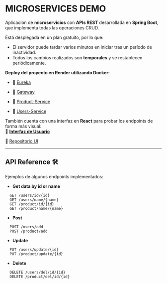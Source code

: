 
# MICROSERVICES DEMO

Aplicación de **microservicios** con **APIs REST** desarrollada en **Spring Boot**, que implementa todas las operaciones CRUD.  

Está desplegada en un plan gratuito, por lo que:  
- El servidor puede tardar varios minutos en iniciar tras un período de inactividad.  
- Todos los cambios realizados son **temporales** y se restablecen periódicamente.  

**Deploy del proyecto en Render utilizando Docker:**

- 🔗 [Eureka](https://microserv-v2.onrender.com)

- 🔗 [Gateway](https://microserv-v2-gateway.onrender.com/users/details)

- 🔗 [Product-Service](https://microserv-v2-product.onrender.com/product)

- 🔗 [Users-Service](https://microserv-v2-user.onrender.com/users)

También cuenta con una interfaz en **React** para probar los endpoints de forma más visual:  
🔗 [**Interfaz de Usuario**](https://microservices-demo.netlify.app/)
  
📂 [Repositorio UI](https://github.com/GustaAltF4/React-Practicas/tree/main/8-%20UI%20microserv/microserv-iu)


---

## API Reference 🛠
Ejemplos de algunos endpoints implementados:

- **Get data by id or name**

```http
  GET /users/id/{id}
  GET /users/name/{name}
  GET /product/id/{id}
  GET /product/name/{name}
```


- **Post**

```http
  POST /users/add
  POST /product/add
```

- **Update**

```http
  PUT /users/update/{id}
  PUT /product/update/{id}
```

- **Delete**

```http
  DELETE /users/del/id/{id}
  DELETE /product/del/id/{id}
```



